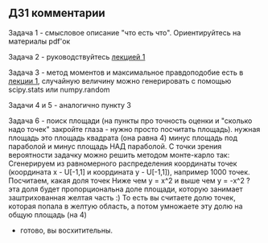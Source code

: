 ## ДЗ1 комментарии

Задача 1 - смысловое описание "что есть что". Ориентируйтесь на материалы pdf'ок

Задача 2 - руководствуйтесь [лекцией 1](http://iosipoi.com/teachingfiles/stat3/S1.pdf)

Задача 3 - метод моментов и максимальное правдоподобие есть в [лекции 1](http://iosipoi.com/teachingfiles/stat3/S1.pdf), случайную величину можно генерировать с помощью scipy.stats или numpy.random

Задачи 4 и 5 - аналогично пункту 3

Задача 6 - поиск площади (на пункты про точность оценки и "сколько надо точек" закройте глаза - нужно просто посчитать площадь). 
нужная площадь это площадь квадрата (она равна 4) минус площадь под параболой и минус площадь НАД параболой. С точки зрения вероятности задачку можно решить методом монте-карло так: 
Сгенерируем из равномерного распределения координаты точек (координата x - U[-1,1] и координата y - U[-1,1]), например 1000 точек. Посчитаем, какая доля точек Ниже чем y = x^2 и выше чем y = -x^2 ? 
эта доля будет пропорциональна доле площади, которую занимает заштрихованная желтая часть :) То есть вы считаете долю точек, которая попала в желтую область, а потом умножаете эту долю на общую площадь (на 4) 
- готово, вы восхитительны. 
